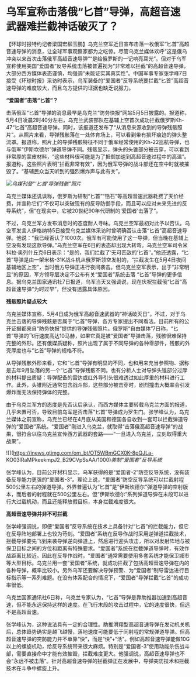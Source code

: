 # 乌军宣称击落俄“匕首”导弹，高超音速武器难拦截神话破灭了？

【环球时报特约记者梁国宏柳玉鹏】乌克兰空军近日宣布击落一枚俄军“匕首”高超音速导弹的消息，让全球军事观察家都为之吃惊。尽管乌克兰媒体欢呼“这是俄乌冲突以来首次击落俄军高超音速导弹”“是给俄罗斯的一记响亮耳光”。但对于乌军宣称使用美国“爱国者”反导系统击落被普遍视为“非常难以拦截”的高超音速导弹，大部分西方媒体表态谨慎，均强调“未能证实其真实性”。中国军事专家张学峰7日接受《环球时报》采访时表示，乌军装备的“爱国者”反导系统要拦截“匕首”高超音速导弹的难度较大，而且乌方提供的证据也缺乏说服力。

**“爱国者”击落“匕首”？**

击落俄军“匕首”导弹的消息最早是乌克兰“防务快报”网站5月5日披露的。报道称，5月4日凌晨2时40分左右，乌克兰武装部队在基辅上空首次成功拦截俄罗斯Kh-47“匕首”高超音速导弹。同时，该报道还发布了“从消息来源收到的导弹残骸照片”。从照片来看，导弹残骸落在一处体育场上，可以看到带有损坏痕迹的弹头整流罩。报道称，照片上的导弹残骸特征不同于俄军经常使用的Kh-22巡航导弹，也与俄军“伊斯坎德尔”弹道导弹不同。残骸显示，弹头的头锥部分被击穿，可以看到非常厚的蒙皮材料，“这些材料很可能是为了抵御加速到高超音速过程中的高温”。报道称，这些照片表明“拦截非常有效”，因为俄军导弹的战斗部还在空中时就被摧毁了。“基辅民众当天听到的强烈爆炸声与此有关”。

![](https://inews.gtimg.com/om_bt/OPQ9pGyOR0q8Bluj4586OJ2l1NRX4qqQbW5FrPHJDMgiEAA/1000)_乌媒刊登“‘匕首’导弹残骸”照片_

乌克兰媒体还讥讽称，俄罗斯为研制“匕首”“锆石”等高超音速武器耗费了天价经费，并宣称它们“不仅可以突破现有的反导防御手段，而且可以应对未来先进的反导系统”，但“在现实中，它被20世纪90年代研制的‘爱国者’击落了”。

不过，乌克兰军方发布消息时的态度耐人寻味。乌克兰空军最初对此予以否认。乌空军发言人伊格纳特5日接受乌克兰媒体采访时曾明确否认击落“匕首”高超音速导弹。他说：“我已经否认了1000次。俄军有可能使用了这一导弹，但当晚在基辅上空没有发现这款导弹。”乌克兰空军在6日的表态却出现大转弯。乌克兰空军司令米科拉·奥列什丘克6日表示：“是的，我们拦截了‘无可匹敌的‘匕首’’。”他还透露，“匕首”导弹是由一架米格-31K战斗机从俄罗斯领空发射的，“拦截发生在5月4日夜间基辅地区上空”，当时俄方导弹正进行夜间袭击。但乌克兰空军表示，出于“非常明显”的原因，军方领导层决定不公布有关“爱国者”系统击落
“匕首”导弹的更多信息。据乌克兰国家通讯社7日报道，乌军当天又强调说，现在庆祝拦截俄“匕首”高超音速导弹“为时过早”，但没有透露具体原因。

**残骸照片疑点较大**

乌克兰媒体宣称，5月4日成为俄军高超音速武器的“神话破灭日”。不过，对于乌克兰击落的导弹残骸是否属于“匕首”导弹，各方专家提出不同看法。目前所有的公开证据都来自“防务快报”提供的导弹残骸照片。俄罗斯“自由媒体”7日称，“匕首”导弹的飞行速度高达10马赫，如果它真是被“爱国者”导弹击落，残骸很难保持完整的外形。还有俄媒质疑称，照片出现了属于不同导弹的各种零部件，残骸的外壳厚度也与“匕首”导弹的规格不符。

从导弹残骸外形来看，它和“匕首”导弹有明显的不同，也和用来充当参照物、据称是去年9月坠落的另一个“匕首”导弹残骸不同。也有分析人士对导弹头锥部分过厚的材料提出质疑：导弹配备的雷达或红外导引头很难透过如此厚重的材料进行工作。此外，头锥附近通常包含战斗部，这些部分被击穿时，剧烈撞击大概率会引发爆炸而无法保持弹体的完整。

由于乌克兰军方的态度是先否认后承认，而西方媒体主要转载乌克兰方面的报道，几乎未置可否，导致目前乌军是否击落“匕首”导弹成为罗生门。张学峰认为，乌克兰媒体之前宣称，乌克兰已经在4月底从美国和德国各自收到一套可以拦截弹道导弹的“爱国者”系统。“爱国者”刚进入乌克兰，就取得“击落俄高超音速导弹”的战果，很符合以往乌克兰宣传西方武器的套路——“一旦进入乌克兰，立刻取得重大战果”。

![](https://inews.gtimg.com/om_bt/OT5WBmGCX0K-8pQJLa-
KO03lRaMPkeekmpJ2_B29CVpSsAA/1000)_美制“爱国者”反导系统_

张学峰认为，目前公开材料显示，乌军获得的是“爱国者-2”防空反导系统，没有装备反导能力更强的“爱国者-3”。理论上说，“爱国者”防空反导系统可以拦截射程500公里左右的弹道导弹。外界普遍认为“匕首”是“伊斯坎德尔”弹道导弹的空射版本，而后者的射程就在500公里左右。但“伊斯坎德尔”系列弹道导弹在末段可以进行大过载机动，而且还能释放假目标，本身拦截难度很大。

**高超音速导弹并非不可拦截**

张学峰强调说，即便“爱国者”反导系统在技术上具备针对“匕首”的拦截能力，但它在反导阵地部署上也较为苛刻。“爱国者”系统在反导作战时采用逆弹道拦截技术，拦截导弹要先飞到来袭导弹逆向弹道上，然后进行迎头攻击，所以对发射阵地与被保卫目标之间的方位和距离有特殊要求。“爱国者”系统在拦截弹道导弹时，有效作战距离比较近。因此在反导作战时，“爱国者”通常需要使用多套系统才能保卫城市等大型目标。乌克兰用一套“爱国者”系统，就成功拦截了包括高超音速导弹在内的各种导弹，概率比较小。另外乌军还要解决导弹预警、为“爱国者”制导雷达进行目标指示等一系列难题。在没有体系配合的情况下，“爱国者”导弹拦截“匕首”的成功率很低。

乌克兰国家通讯社6日称，乌克兰专家认为，“匕首”导弹是靠助推器加速到高超音速，但不能永远保持这样的速度。在飞行末段的攻击过程中，它的速度很快，但远不是高超音速。

张学峰认为，这种说法具有一定的合理性。助推滑翔型高超音速导弹在发动机关机后，总体趋势确实是越飞越慢，落地速度可能要低于同射程的常规弹道导弹。但高超音速导弹的突防能力并不单靠“快”，而是“快”+“活”。例如高超音速导弹能做10G以上的螺旋机动，给反导系统带来很大麻烦。特别是“爱国者-3”使用动能杀伤战斗部，需要直接命中才能有效摧毁，拦截难度更大。他强调说，高超音速导弹也不会“永远不被击落”。针对高超音速导弹的拦截弹正在发展中，导弹突防技术和拦截技术在斗争中螺旋上升。

